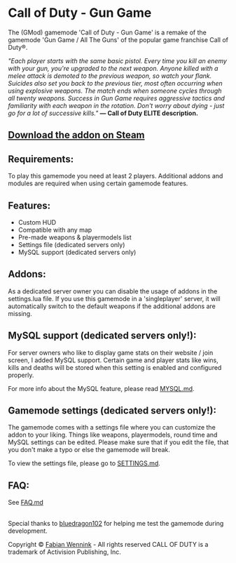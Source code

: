 # Call of Duty - Gun Game

The (GMod) gamemode 'Call of Duty - Gun Game' is a remake of the gamemode 'Gun Game / All The Guns' of the 
popular game franchise Call of Duty®. 

<i>"Each player starts with the same basic pistol. Every time you kill an enemy with your gun, you're upgraded to the next weapon. Anyone killed with a melee attack is demoted to the previous weapon, so watch your flank. Suicides also set you back to the previous tier, most often occurring when using explosive weapons. The match ends when someone cycles through all twenty weapons. Success in Gun Game requires aggressive tactics and familiarity with each weapon in the rotation. Don't worry about dying - just go for a lot of successive kills."</i> <b>— Call of Duty ELITE description.</b>

## <a href="http://steamcommunity.com/sharedfiles/filedetails/?id=765807753" target="_blank">Download the addon on Steam</a>

## Requirements:<br/>
To play this gamemode you need at least 2 players. Additional addons and modules are required when using 
certain gamemode features.


## Features:<br/>
  * Custom HUD
  * Compatible with any map
  * Pre-made weapons & playermodels list
  * Settings file (dedicated servers only)
  * MySQL support (dedicated servers only)

## Addons:<br/>
As a dedicated server owner you can disable the usage of addons in the settings.lua file. If you use this gamemode
in a 'singleplayer' server, it will automatically switch to the default weapons if the additional addons are missing.


## MySQL support (dedicated servers only!):<br/>
For server owners who like to display game stats on their website / join screen, I added MySQL support. Certain game and 
player stats like wins, kills and deaths will be stored when this setting is enabled and configured properly.

For more info about the MySQL feature, please read <a href="https://github.com/LoveRenamon/Call-of-Duty-Gun-Game/blob/master/MYSQL.md">MYSQL.md</a>.


## Gamemode settings (dedicated servers only!):<br/>
The gamemode comes with a settings file where you can customize the addon to your liking. Things like weapons, playermodels,
round time and MySQL settings can be edited. Please make sure that if you edit the file, that you don't make a typo or else
the gamemode will break.

To view the settings file, please go to <a href="https://github.com/LoveRenamon/Call-of-Duty-Gun-Game/blob/master/SETTINGS.md">SETTINGS.md</a>.


## FAQ:<br/>
See <a href="https://github.com/LoveRenamon/Call-of-Duty-Gun-Game/blob/master/FAQ.md">FAQ.md</a><br/><br/>


Special thanks to <a href="https://steamcommunity.com/profiles/76561198070723800">bluedragon102</a> for helping me test the gamemode during development.


Copyright © <a href="https://www.fabianwennink.nl/">Fabian Wennink</a> - All rights reserved
CALL OF DUTY is a trademark of Activision Publishing, Inc. 
